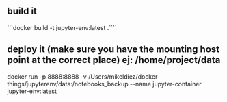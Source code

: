 ## build it

```docker build -t jupyter-env:latest .````

## deploy it (make sure you have the mounting host point at the correct place) ej: /home/project/data

docker run -p 8888:8888 -v /Users/mikeldiez/docker-things/jupyterenv/data:/notebooks_backup --name jupyter-container jupyter-env:latest
